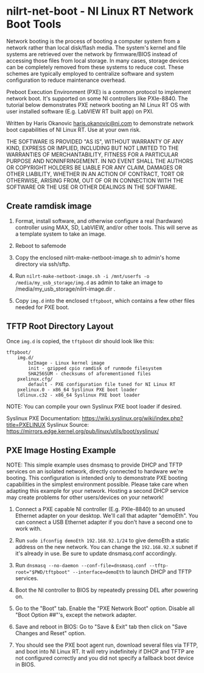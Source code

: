 # nilrt-net-boot - NI Linux RT Network Boot Tools

Network booting is the process of booting a computer system from a
network rather than local disk/flash media. The system's kernel and file
systems are retrieved over the network by firmware/BIOS instead of
accessing those files from local storage. In many cases, storage devices
can be completely removed from these systems to reduce cost. These
schemes are typically employed to centralize software and system
configuration to reduce maintenance overhead.

Preboot Execution Environment (PXE) is a common protocol to implement
network boot. It's supported on some NI controllers like PXIe-8840.
The tutorial below demonstrates PXE network booting an NI Linux RT OS
with user installed software (E.g. LabVIEW RT built app) on PXI.

Written by Haris Okanovic <haris.okanovic@ni.com> to demonstrate
network boot capabilities of NI Linux RT. Use at your own risk.

THE SOFTWARE IS PROVIDED "AS IS", WITHOUT WARRANTY OF ANY KIND,
EXPRESS OR IMPLIED, INCLUDING BUT NOT LIMITED TO THE WARRANTIES OF
MERCHANTABILITY, FITNESS FOR A PARTICULAR PURPOSE AND NONINFRINGEMENT.
IN NO EVENT SHALL THE AUTHORS OR COPYRIGHT HOLDERS BE LIABLE FOR ANY
CLAIM, DAMAGES OR OTHER LIABILITY, WHETHER IN AN ACTION OF CONTRACT,
TORT OR OTHERWISE, ARISING FROM, OUT OF OR IN CONNECTION WITH THE
SOFTWARE OR THE USE OR OTHER DEALINGS IN THE SOFTWARE.


## Create ramdisk image

1. Format, install software, and otherwise configure a real (hardware)
   controller using MAX, SD, LabVIEW, and/or other tools. This will
   serve as a template system to take an image.

2. Reboot to safemode

3. Copy the enclosed nilrt-make-netboot-image.sh to admin's home
   directory via ssh/sftp.

4. Run `nilrt-make-netboot-image.sh -i /mnt/userfs -o /media/my_usb_storage/img.d`
   as admin to take an image to /media/my_usb_storage/nilrt-image.dir .

5. Copy `img.d` into the enclosed `tftpboot`, which contains a few other
   files needed for PXE boot.


## TFTP Root Directory Layout

Once `img.d` is copied, the `tftpboot` dir should look like this:

```
tftpboot/
    img.d/
        bzImage - Linux kernel image
        init - gzipped cpio ramdisk of runmode filesystem
        SHA256SUM - checksums of aforementioned files
    pxelinux.cfg/
        default - PXE configuration file tuned for NI Linux RT
    pxelinux.0 - x86_64 Syslinux PXE boot loader
    ldlinux.c32 - x86_64 Syslinux PXE boot loader
```

NOTE: You can compile your own Syslinux PXE boot loader if desired.

Syslinux PXE Documentation: https://wiki.syslinux.org/wiki/index.php?title=PXELINUX
Syslinux Source: https://mirrors.edge.kernel.org/pub/linux/utils/boot/syslinux/


## PXE Image Hosting Example

NOTE: This simple example uses dnsmasq to provide DHCP and TFTP services
on an isolated network, directly connected to hardware we're booting.
This configuration is intended only to demonstrate PXE booting
capabilities in the simplest environment possible. Please take care when
adapting this example for your network. Hosting a second DHCP service
may create problems for other users/devices on your network!

1. Connect a PXE capable NI controller (E.g. PXIe-8840) to an unused
   Ethernet adapter on your desktop. We'll call that adapter "demoEth".
   You can connect a USB Ethernet adapter if you don't have a second
   one to work with.

2. Run `sudo ifconfig demoEth 192.168.92.1/24` to give demoEth a static
   address on the new network. You can change the `192.168.92.X` subnet
   if it's already in use. Be sure to update dnsmasq.conf accordingly.

3. Run `dnsmasq --no-daemon --conf-file=dnsmasq.conf --tftp-root="$PWD/tftpboot" --interface=demoEth`
   to launch DHCP and TFTP services.

4. Boot the NI controller to BIOS by repeatedly pressing DEL after
   powering on.

5. Go to the "Boot" tab.
   Enable the "PXE Network Boot" option.
   Disable all "Boot Option ##"'s, except the network adapter.

6. Save and reboot in BIOS: Go to "Save & Exit" tab then click on "Save
   Changes and Reset" option.

7. You should see the PXE boot agent run, download several files via
   TFTP, and boot into NI Linux RT. It will retry indefinitely if
   DHCP and TFTP are not configured correctly and you did not specify
   a fallback boot device in BIOS.


